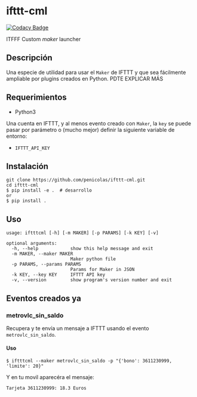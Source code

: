 # ifttt-cml

[![Codacy Badge](https://api.codacy.com/project/badge/Grade/6e8f982ceb8347b888a5d4b57d35f64b)](https://www.codacy.com/app/penicolas/ifttt-cml?utm_source=github.com&amp;utm_medium=referral&amp;utm_content=penicolas/ifttt-cml&amp;utm_campaign=Badge_Grade)

ITFFF Custom *maker* launcher

## Descripción

Una especie de utilidad para usar el `Maker` de IFTTT y que sea fácilmente
ampliable por plugins creados en Python. PDTE EXPLICAR MÁS

## Requerimientos

 * Python3

Una cuenta en IFTTT, y al menos evento creado con `Maker`, la `key` se puede
pasar por parámetro o (mucho mejor) definir la siguiente variable de entorno:

 * `IFTTT_API_KEY`

## Instalación

```shell
git clone https://github.com/penicolas/ifttt-cml.git
cd ifttt-cml
$ pip install -e .  # desarrollo
or
$ pip install .
```

## Uso

```
usage: iftttcml [-h] [-m MAKER] [-p PARAMS] [-k KEY] [-v]

optional arguments:
  -h, --help            show this help message and exit
  -m MAKER, --maker MAKER
                        Maker python file
  -p PARAMS, --params PARAMS
                        Params for Maker in JSON
  -k KEY, --key KEY     IFTTT API key
  -v, --version         show program's version number and exit
```

## Eventos creados ya

### metrovlc_sin_saldo

Recupera y te envía un mensaje a IFTTT usando el evento `metrovlc_sin_saldo`.

#### Uso

```
$ iftttcml --maker metrovlc_sin_saldo -p "{'bono': 3611230999, 'limite': 20}"
```

Y en tu movil aparecéra el mensaje:

```
Tarjeta 3611230999: 18.3 Euros
```

